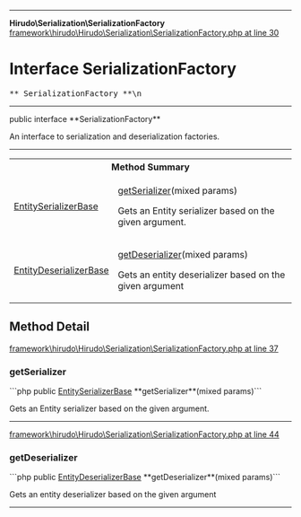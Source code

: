 - - -

**Hirudo\Serialization\SerializationFactory**
<a href="https://github.com/JeyDotC/Hirudo-docs/blob/master/source/framework/hirudo/Hirudo/Serialization/SerializationFactory.php.md#line30" class="location">framework\hirudo\Hirudo\Serialization\SerializationFactory.php at line 30</a>

# Interface SerializationFactory #

<pre class="tree">** SerializationFactory **\n</pre>

- - -

<p class="signature">public  interface **SerializationFactory**</p>

<div class="comment" id="overview_description"><p>An interface to serialization and deserialization factories.</p></div>

- - -

<table id="summary_method">
<tr><th colspan="2">Method Summary</th></tr>
<tr>
<td class="type"> <a href="../../hirudo/serialization/entityserializerbase.html">EntitySerializerBase</a></td>
<td class="description"><p class="name"><a href="#getSerializer()">getSerializer</a>(mixed params)</p><p class="description">Gets an Entity serializer based on the given argument.</p></td>
</tr>
<tr>
<td class="type"> <a href="../../hirudo/serialization/entitydeserializerbase.html">EntityDeserializerBase</a></td>
<td class="description"><p class="name"><a href="#getDeserializer()">getDeserializer</a>(mixed params)</p><p class="description">Gets an entity deserializer based on the given argument</p></td>
</tr>
</table>

<h2 id="detail_method">Method Detail</h2>
<a href="https://github.com/JeyDotC/Hirudo-docs/blob/master/source/framework/hirudo/Hirudo/Serialization/SerializationFactory.php.md#line37" class="location">framework\hirudo\Hirudo\Serialization\SerializationFactory.php at line 37</a>

<h3 id="getSerializer()">getSerializer</h3>
```php
public  <a href="../../hirudo/serialization/entityserializerbase.html">EntitySerializerBase</a> **getSerializer**(mixed params)```
<div class="details">
<p>Gets an Entity serializer based on the given argument.</p></div>

- - -

<a href="https://github.com/JeyDotC/Hirudo-docs/blob/master/source/framework/hirudo/Hirudo/Serialization/SerializationFactory.php.md#line44" class="location">framework\hirudo\Hirudo\Serialization\SerializationFactory.php at line 44</a>

<h3 id="getDeserializer()">getDeserializer</h3>
```php
public  <a href="../../hirudo/serialization/entitydeserializerbase.html">EntityDeserializerBase</a> **getDeserializer**(mixed params)```
<div class="details">
<p>Gets an entity deserializer based on the given argument</p></div>

- - -


